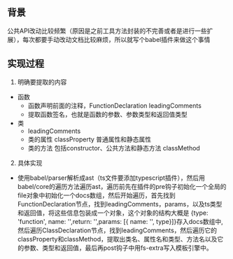 ## 背景
公共API改动比较频繁（原因是之前工具方法封装的不完善或者是进行一些扩展），每次都要手动改动文档比较麻烦，所以就写个babel插件来做这个事情

## 实现过程
1. 明确要提取的内容
- 函数
  - 函数声明前面的注释，FunctionDeclaration leadingComments
  - 提取函数签名，也就是函数的参数、参数类型和返回值类型
- 类
  - leadingComments
  - 类的属性 classProperty 普通属性和静态属性
  - 类的方法 包括constructor、公共方法和静态方法 classMethod

2. 具体实现
- 使用babel/parser解析成ast（ts文件要添加typescript插件），然后用babel/core的遍历方法遍历ast，遍历前先在插件的pre钩子初始化一个全局的file对象中初始化一个docs数组，然后开始遍历，首先找到FunctionDeclaration节点，找到leadingComments，params，以及ts类型和返回值，将这些信息包装成一个对象，这个对象的结构大概是 {type: 'function', name: '',return: '',params: [{ name: '', type}]}存入docs数组中,然后遍历ClassDeclaration节点，找到leadingComments，然后遍历它的classProperty和classMethod，提取出类名、属性名和类型、方法名以及它的参数、类型和返回值，最后再post钩子中用fs-extra写入模板引擎中。

